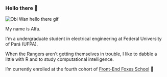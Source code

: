 ### Hello there 👋

![Obi Wan hello there gif](https://media.giphy.com/media/xTiIzJSKB4l7xTouE8/giphy.gif)

My name is Alfa.

I'm a undergraduate student in electrical engineering at Federal University of Pará (UFPA).

When the Rangers aren't getting themselves in trouble, I like to dabble a little with R and to study computational intelligence.

I’m currently enrolled at the fourth cohort of [Front-End Foxes School](https://github.com/frontendfoxes) 🦊

